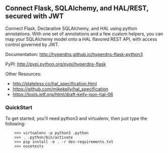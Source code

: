 ## Connect Flask, SQLAlchemy, and HAL/REST, secured with JWT

Connect Flask, Declarative SQLAlchemy, and HAL using python annotations.  With one set
of annotations and a few custom helpers, you can map your SQLAlchemy model onto a
HAL flavored REST API, with access control governed by JWT.

Documentation: http://hyperdns.github.io/hyperdns-flask-python3

PyPI: http://pypi.python.org/pypi/hyperdns-flask

Other Resources:

* http://stateless.co/hal_specification.html
* https://github.com/mikekelly/hal_specification
* https://tools.ietf.org/html/draft-kelly-json-hal-06


### QuickStart

To get started, you'll need python3 and virtualenv, then just
type the following:

```
    >>> virtualenv -p python3 .python
    >>> . .python/bin/activate
    >>> pip install -e . -r dev-requirements.txt
    >>> nosetests
```



